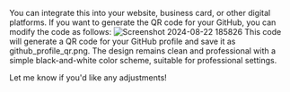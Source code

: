You can integrate this into your website, business card, or other digital platforms. If you want to generate the QR code for your GitHub, you can modify the code as follows:
![Screenshot 2024-08-22 185826](https://github.com/user-attachments/assets/4663becc-c8c8-459e-8068-9bb6657bf9b8)
This code will generate a QR code for your GitHub profile and save it as github_profile_qr.png. The design remains clean and professional with a simple black-and-white color scheme, suitable for professional settings.

Let me know if you'd like any adjustments!
